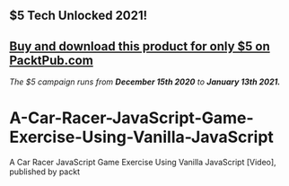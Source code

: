## $5 Tech Unlocked 2021!
[Buy and download this product for only $5 on PacktPub.com](https://www.packtpub.com/)
-----
*The $5 campaign         runs from __December 15th 2020__ to __January 13th 2021.__*

# A-Car-Racer-JavaScript-Game-Exercise-Using-Vanilla-JavaScript
A Car Racer JavaScript Game Exercise Using Vanilla JavaScript [Video], published by packt
